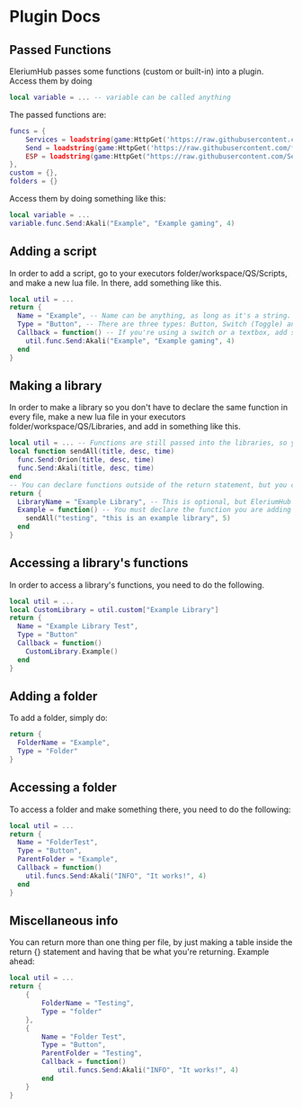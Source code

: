 # Plugin Docs

## Passed Functions

EleriumHub passes some functions (custom or built-in) into a plugin. Access them by doing 
```lua
local variable = ... -- variable can be called anything
```
The passed functions are:
```lua
funcs = {
	Services = loadstring(game:HttpGet('https://raw.githubusercontent.com/fheahdythdr/legendary-train/main/Utilities/Services.lua'))(),
	Send = loadstring(game:HttpGet('https://raw.githubusercontent.com/fheahdythdr/legendary-train/main/Utilities/Notifications.lua'))():Init(),
	ESP = loadstring(game:HttpGet("https://raw.githubusercontent.com/SerinUtilities/Kiriot-ESP-Library/main/main.lua"))()
}, 
custom = {},
folders = {}
```
Access them by doing something like this:
```lua
local variable = ...
variable.func.Send:Akali("Example", "Example gaming", 4)
```

## Adding a script

In order to add a script, go to your executors folder/workspace/QS/Scripts, and make a new lua file. In there, add something like this.
```lua
local util = ...
return {
  Name = "Example", -- Name can be anything, as long as it's a string.
  Type = "Button", -- There are three types: Button, Switch (Toggle) and Textbox.
  Callback = function() -- If you're using a switch or a textbox, add something between the () to declare it as a parameter.
    util.func.Send:Akali("Example", "Example gaming", 4)
  end
}
```

## Making a library

In order to make a library so you don't have to declare the same function in every file, make a new lua file in your executors folder/workspace/QS/Libraries, and add in something like this.
```lua
local util = ... -- Functions are still passed into the libraries, so you can use functions from other libraries.
local function sendAll(title, desc, time)
  func.Send:Orion(title, desc, time)
  func.Send:Akali(title, desc, time)
end
-- You can declare functions outside of the return statement, but you cannot return a function directly.
return {
  LibraryName = "Example Library", -- This is optional, but EleriumHub will use the filename if this isn't provided.
  Example = function() -- You must declare the function you are adding in the table you return.
    sendAll("testing", "this is an example library", 5)
  end
}
```

## Accessing a library's functions

In order to access a library's functions, you need to do the following.
```lua
local util = ...
local CustomLibrary = util.custom["Example Library"]
return {
  Name = "Example Library Test",
  Type = "Button"
  Callback = function()
    CustomLibrary.Example()
  end
}
```

## Adding a folder

To add a folder, simply do:

```lua
return {
  FolderName = "Example",
  Type = "Folder"
}
```

## Accessing a folder

To access a folder and make something there, you need to do the following:

```lua
local util = ...
return {
  Name = "FolderTest",
  Type = "Button",
  ParentFolder = "Example",
  Callback = function()
    util.funcs.Send:Akali("INFO", "It works!", 4)
  end
}
```

## Miscellaneous info

You can return more than one thing per file, by just making a table inside the return {} statement and having that be what you're returning. Example ahead:

```lua
local util = ...
return {
    {
        FolderName = "Testing",
        Type = "folder"
    },
    {
        Name = "Folder Test",
        Type = "Button",
        ParentFolder = "Testing",
        Callback = function()
            util.funcs.Send:Akali("INFO", "It works!", 4)
        end
    }
}
```
